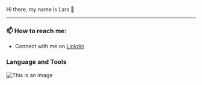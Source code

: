 Hi there, my name is Lars 👋

<!-- <hr> -->

***

<h3> 📫 How to reach me: </h3> 

* Connect with me on [Linkdin](https://www.linkedin.com/in/lars-roberbuell)

<h3> Language and Tools </h3>

 ![This is an image](https://upload.wikimedia.org/wikipedia/commons/thumb/c/c3/Python-logo-notext.svg/640px-Python-logo-notext.svg.png)


